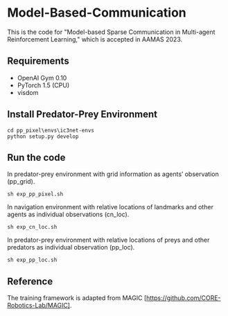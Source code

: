 # Model-Based-Communication

This is the code for "Model-based Sparse Communication in Multi-agent Reinforcement Learning," which is accepted in AAMAS 2023.

## Requirements
* OpenAI Gym 0.10
* PyTorch 1.5 (CPU)
* visdom

## Install Predator-Prey Environment

    cd pp_pixel\envs\ic3net-envs
    python setup.py develop


## Run the code

In predator-prey environment with grid information as agents’ observation (pp_grid).

    sh exp_pp_pixel.sh

In navigation environment with relative locations of landmarks and other agents as individual observations (cn_loc).

    sh exp_cn_loc.sh

In predator-prey environment with relative locations of preys and other predators as individual observation (pp_loc).

    sh exp_pp_loc.sh
    
## Reference
The training framework is adapted from MAGIC [https://github.com/CORE-Robotics-Lab/MAGIC].
